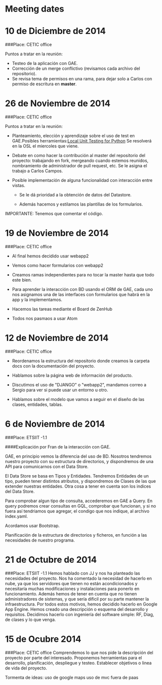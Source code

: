Meeting dates
=====================
# 10 de Diciembre de 2014
###Place: CETIC office

Puntos a tratar en la reunión:
- Testeo de la aplicación con GAE.
- Corrección de un merge conflictivo (revisamos cada archivo del repositorio).
- Se revisa tema de permisos en una rama, para dejar solo a Carlos con permiso de escritura en **master**.

# 26 de Noviembre de 2014
###Place: CETIC office

Puntos a tratar en la reunión:
- Planteamiento, elección y aprendizaje sobre el uso de test en GAE.Posibles herramientas:[Local Unit Testing for Python](https://cloud.google.com/appengine/docs/python/tools/localunittesting)
Se resolverá en la OSL el miercoles que viene.

- Debate en como hacer la contribución al master del repositorio del proyecto: trabajando en fork, mergeando cuando estemos reunidos, nombramiento de administrador de pull request, etc.
Se le asigna el trabajo a Carlos Campos.

- Posible implementación de alguna funcionalidad con interacción entre vistas.

  - Se le dá prioridad a la obtención de datos del Datastore.

  - Además hacemos y estilamos las plantillas de los formularios.

IMPORTANTE: Tenemos que comentar el código.

# 19 de Noviembre de 2014
###Place: CETIC office

- Al final hemos decidido usar webapp2

- Vemos como hacer formularios con webapp2

- Creamos ramas independientes para no tocar la master hasta que todo este bien.

- Para aprender la interacción con BD usando el ORM de GAE, cada uno nos asignamos una de las interfaces con formularios que habrá en la app y la implementamos.

- Hacemos las tareas mediante el Board de ZenHub

- Todos nos pasmaos a usar Atom


# 12 de Noviembre de 2014
###Place: CETIC office

- Reordenamos la estructura del repositorio donde creamos la carpeta docs con la documentación del proyecto.

- Hablamos sobre la página web de información del producto.

- Discutimos el uso de "DJANGO" o "webapp2", mandamos correo a Sergio para ver si puede usar un entorno u otro.

- Hablamos sobre el modelo que vamos a seguir en el diseño de las clases, entidades, tablas.

# 6 de Noviembre de 2014
###Place: ETSIIT -1.1

####Explicación por Fran de la interacción con GAE.

GAE, en principio vemos la diferencia del uso de BD. Nosotros tendremos nuestro proyecto con su estructura de directorios, y dispondremos de una API para comunicarnos con el Data Store.

El Data Store se basa en Tipos y Entidades.
Tendremos Entidades de un tipo, pueden tener distintos atributos, y dispondremos de Clases de las que extender nuestras entidades.
Otra cosa a tener en cuenta son los indices del Data Store.

Para comprobar algun tipo de consulta, accederemos en GAE a Query. En query podremos crear consultas en GQL, comprobar que funcionan, y si no fuera así tendriamos que agregar, el condigo que nos indique, al archivo index.yaml.

Acordamos usar Bootstrap.

Planificación de la estructura de directorios y ficheros, en función a las necesidades de nuestro programa.

# 21 de Octubre de 2014
###Place: ETSIIT -1.1
Hemos hablado con JJ y nos ha planteado las necesidades del proyecto.
Nos ha comentado la necesidad de hacerlo en nube, ya que los servidores que tienen no están acondicionados y necesitaría muchas modificaciones y instalaciones para ponerlo en funcionamiento.
Además hemos de tener en cuenta que no tienen administradores de sistemas, y que sería dificil por su parte mantener la infraestructura.
Por todos estos motivos, hemos decidido hacerlo en Google App Engine.
Hemos creado una descripción o esquema del desarrollo y requisitos.
Decidimos hacerlo con ingeniería del software simple: RF, Diag, de clases y lo que venga.

# 15 de Ocubre 2014

###Place: CETIC office
Comprendemos lo que nos pide la descripción del proyecto por parte del interesado.
Proponemos herramientas para el desarrollo, planificación, despliegue y testeo.
Establecer objetivos o linea de vida del proyecto.

Tormenta de ideas:
uso de google maps
uso de mvc
fuera de paas
